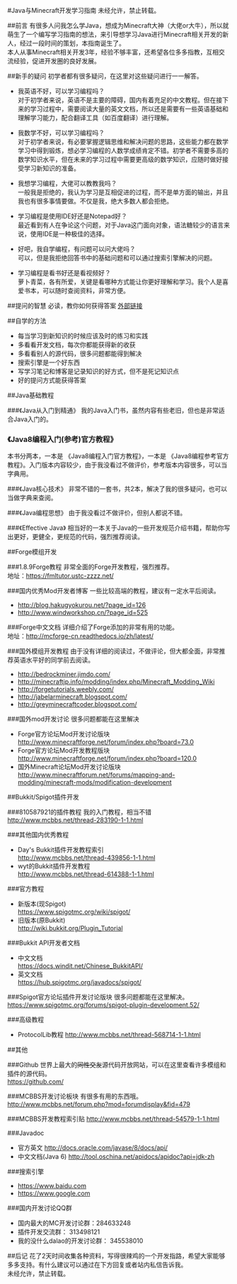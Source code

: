 #Java与Minecraft开发学习指南
未经允许，禁止转载。

##前言
有很多人问我怎么学Java，想成为Minecraft大神（大佬or大牛），所以就萌生了一个编写学习指南的想法，来引导想学习Java进行Minecraft相关开发的新人，经过一段时间的策划，本指南诞生了。  
本人从事Minecraft相关开发3年，经验不够丰富，还希望各位多多指教，互相交流经验，促进开发圈的良好发展。

##新手的疑问
初学者都有很多疑问，在这里对这些疑问进行一一解答。

- 我英语不好，可以学习编程吗？  
对于初学者来说，英语不是主要的障碍，国内有着充足的中文教程。但在接下来的学习过程中，需要阅读大量的英文文档，所以还是需要有一些英语基础和理解学习能力，配合翻译工具（如百度翻译）进行理解。

- 我数学不好，可以学习编程吗？  
对于初学者来说，有必要掌握逻辑思维和解决问题的思路，这些能力都在数学学习中得到锻炼，想必学习编程的人数学成绩肯定不错。初学者不需要多高的数学知识水平，但在未来的学习过程中需要更高级的数学知识，应随时做好接受学习新知识的准备。

- 我想学习编程，大佬可以教教我吗？  
一般我是拒绝的，我认为学习是互相促进的过程，而不是单方面的输出，并且我也有很多事情要做。不仅是我，绝大多数人都会拒绝。

- 学习编程是使用IDE好还是Notepad好？  
最近看到有人在争论这个问题，对于Java这门面向对象，语法糖较少的语言来说，使用IDE是一种极佳的选择。

- 好吧，我自学编程，有问题可以问大佬吗？  
可以，但是我拒绝回答书中的基础问题和可以通过搜索引擎解决的问题。

- 学习编程是看书好还是看视频好？  
萝卜青菜，各有所爱，关键是看哪种方式能让你更好理解和学习。我个人是喜爱书本，可以随时查阅资料，非常方便。

##提问的智慧
必读，教你如何获得答案
[外部链接](https://lug.ustc.edu.cn/wiki/doc/smart-questions)

##自学的方法
- 每当学习到新知识的时候应该及时的练习和实践
- 多看看开发文档，每次你都能获得新的收获
- 多看看别人的源代码，很多问题都能得到解决
- 搜索引擎是一个好东西
- 写学习笔记和博客是记录知识的好方式，但不是死记知识点
- 好的提问方式能获得答案

##Java基础教程

###《Java从入门到精通》
我的Java入门书，虽然内容有些老旧，但也是非常适合Java入门的。

### 《Java8编程入门(参考)官方教程》
本书分两本，一本是 《Java8编程入门官方教程》，一本是 《Java8编程参考官方教程》。入门版本内容较少，由于我没看过不做评价，参考版本内容很多，可以当字典用。  

###《Java核心技术》
非常不错的一套书，共2本，解决了我的很多疑问，也可以当做字典来查阅。
  
###《Java编程思想》
由于我没看过不做评价，但别人都说不错。 
 
###《Effective Java》
相当好的一本关于Java的一些开发规范介绍书籍，帮助你写出更好，更健全，更规范的代码，强烈推荐阅读。   

##Forge模组开发

###1.8.9Forge教程
非常全面的Forge开发教程，强烈推荐。  
地址：https://fmltutor.ustc-zzzz.net/

###国内优秀Mod开发者博客
一些比较高端的教程，建议有一定水平后阅读。  
- http://blog.hakugyokurou.net/?page_id=126
- http://www.windworkshop.cn/?page_id=525

###Forge中文文档
详细介绍了Forge添加的非常有用的功能。  
地址：http://mcforge-cn.readthedocs.io/zh/latest/

###国外模组开发教程
由于没有详细的阅读过，不做评论，但大都全面，非常推荐英语水平好的同学前去阅读。    
- http://bedrockminer.jimdo.com/
- http://minecraftjp.info/modding/index.php/Minecraft_Modding_Wiki
- http://forgetutorials.weebly.com/
- http://jabelarminecraft.blogspot.com/
- http://greyminecraftcoder.blogspot.com/

###国外mod开发讨论
很多问题都能在这里解决
- Forge官方论坛Mod开发讨论版块  
http://www.minecraftforge.net/forum/index.php?board=73.0
- Forge官方论坛Mod开发教程版块
http://www.minecraftforge.net/forum/index.php?board=120.0 
- 国外Minecraft论坛Mod开发讨论版块
http://www.minecraftforum.net/forums/mapping-and-modding/minecraft-mods/modification-development

##Bukkit/Spigot插件开发

###810587921的插件教程
我的入门教程，相当不错    
http://www.mcbbs.net/thread-283190-1-1.html

###其他国内优秀教程
- Day's Bukkit插件开发教程索引    
http://www.mcbbs.net/thread-439856-1-1.html
- wyt的Bukkit插件开发教程    
http://www.mcbbs.net/thread-614388-1-1.html

###官方教程
- 新版本(现Spigot)    
https://www.spigotmc.org/wiki/spigot/
- 旧版本(原Bukkit)    
http://wiki.bukkit.org/Plugin_Tutorial

###Bukkit API开发者文档
- 中文文档    
https://docs.windit.net/Chinese_BukkitAPI/
- 英文文档    
https://hub.spigotmc.org/javadocs/spigot/

###Spigot官方论坛插件开发讨论版块
很多问题都能在这里解决。    
https://www.spigotmc.org/forums/spigot-plugin-development.52/

###高级教程
- ProtocolLib教程
http://www.mcbbs.net/thread-568714-1-1.html

##其他

###Github
世界上最大的~~同性交友~~源代码开放网站，可以在这里查看许多模组和插件的源代码。    
https://github.com/

###MCBBS开发讨论板块
有很多有用的东西哦。
http://www.mcbbs.net/forum.php?mod=forumdisplay&fid=479

###MCBBS开发教程索引贴
http://www.mcbbs.net/thread-54579-1-1.html

###Javadoc
- 官方英文
http://docs.oracle.com/javase/8/docs/api/
- 中文文档(Java 6)
http://tool.oschina.net/apidocs/apidoc?api=jdk-zh

###搜索引擎
- https://www.baidu.com
- https://www.google.com

###国内开发讨论QQ群
- 国内最大的MC开发讨论群：284633248
- 插件开发交流群： 313498121
- 我的没什么dalao的开发讨论群： 345538010

##后记
花了2天时间收集各种资料，写得很辣鸡的一个开发指路，希望大家能够多多支持。有什么建议可以通过在下方回复或者站内私信告诉我。    
未经允许，禁止转载。
